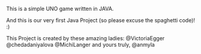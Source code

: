 This is a simple UNO game written in JAVA.

And this is our very first Java Project (so please excuse the spaghetti code)! :)

This Project is created by these amazing ladies: @VictoriaEgger @chedadaniyalova @MichiLanger and yours truly, @anmyla
